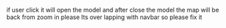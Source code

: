 if user click it will open the model and after close the model the map will be back from zoom in please Its over lapping with navbar so please fix it